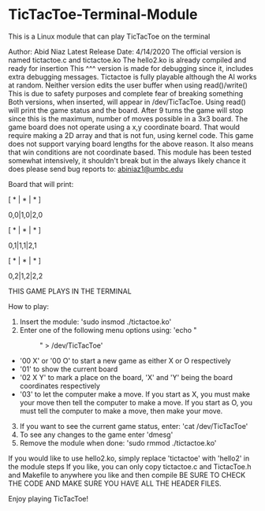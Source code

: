 # TicTacToe-Terminal-Module
This is a Linux module that can play TicTacToe on the terminal

Author: Abid Niaz
Latest Release Date: 4/14/2020
The official version is named tictactoe.c and tictactoe.ko
The hello2.ko is already compiled and ready for insertion
This ^^^ version is made for debugging since it,
includes extra debugging messages.
Tictactoe is fully playable although the AI works at random.
Neither version edits the user buffer when using read()/write()
This is due to safety purposes and complete fear of breaking something
Both versions, when inserted, will appear in /dev/TicTacToe.
Using read() will print the game status and the board.
After 9 turns the game will stop since this is the maximum,
number of moves possible in a 3x3 board.
The game board does not operate using a x,y coordinate board.
That would require making a 2D array and that is not fun,
using kernel code.
This game does not support varying board lengths for the above reason.
It also means that win conditions are not coordinate based.
This module has been tested somewhat intensively, it shouldn't
break but in the always likely chance it does please send bug reports to:
abiniaz1@umbc.edu

Board that will print:

[ * | * | * ]
 
0,0|1,0|2,0

[ * | * | * ]
 
0,1|1,1|2,1

[ * | * | * ]
 
0,2|1,2|2,2

THIS GAME PLAYS IN THE TERMINAL

How to play:
1. Insert the module: 'sudo insmod ./tictactoe.ko'
2. Enter one of the following menu options using:
'echo "<menu option here>" > /dev/TicTacToe'
  - '00 X' or '00 O' to start a new game as either X or O respectively
  - '01' to show the current board
  - '02 X Y' to mark a place on the board,
  'X' and 'Y' being the board coordinates respectively
  - '03' to let the computer make a move. If you start as X,
  you must make your move then tell the computer to make a move.
  If you start as O, you must tell the computer to make a move,
  then make your move.
3. If you want to see the current game status,
  enter: 'cat /dev/TicTacToe'
4. To see any changes to the game enter 'dmesg'
5. Remove the module when done: 'sudo rmmod ./tictactoe.ko'

If you would like to use hello2.ko, simply replace 'tictactoe' with 'hello2' in the module steps
If you like, you can only copy tictactoe.c and TictacToe.h and Makefile to anywhere you like and then compile
BE SURE TO CHECK THE CODE AND MAKE SURE YOU HAVE ALL THE HEADER FILES.

Enjoy playing TicTacToe!

